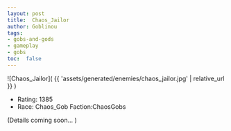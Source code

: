 ```yaml
---
layout: post
title:  Chaos_Jailor
author: Goblinou
tags:
- gobs-and-gods
- gameplay
- gobs
toc:  false
---
```


![Chaos_Jailor]( {{ 'assets/generated/enemies/chaos_jailor.jpg' | relative_url }} )
- Rating: 1385
- Race: Chaos_Gob  Faction:ChaosGobs

(Details coming soon... )